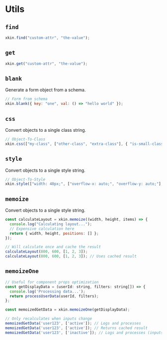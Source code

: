# Utils

## `find`

```js
xkin.find("custom-attr", "the-value");
```

## `get`

```js
xkin.get("custom-attr", "the-value");
```

## `blank`

Generate a form object from a schema.

```js
// Form from schema
xkin.blank({ key: "one", val: () => "hello world" });
```

## `css`

Convert objects to a single class string.

```js
// Object-To-Class
xkin.css(["my-class", ["other-class", "extra-class"], { "is-small-class": true }]);
```

## `style`

Convert objects to a single style string.

```js
// Object-To-Style
xkin.style(["width: 40px;", ["overflow-x: auto;", "overflow-y: auto;"], { height: "40px" }]);
```

## `memoize`

Convert objects to a single style string.

```js
const calculateLayout = xkin.memoize((width, height, items) => {
  console.log("Calculating layout...");
  // Expensive calculation here
  return { width, height, positions: [] };
});

// Will calculate once and cache the result
calculateLayout(800, 600, [1, 2, 3]);
calculateLayout(800, 600, [1, 2, 3]); // Uses cached result
```

## `memoizeOne`

```js
// Useful for component props optimization
const getDisplayData = (userId: string, filters: string[]) => {
  console.log('Processing data...');
  return processUserData(userId, filters);
};

const memoizedGetData = xkin.memoizeOne(getDisplayData);

// Only recalculates when inputs change
memoizedGetData('user123', ['active']); // Logs and processes
memoizedGetData('user123', ['active']); // Returns cached result
memoizedGetData('user123', ['inactive']); // Logs and processes (inputs changed)
```
